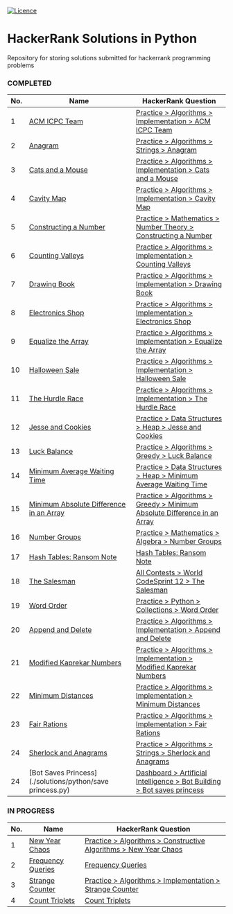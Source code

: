 [![Licence](https://img.shields.io/github/license/Ileriayo/markdown-badges?style=for-the-badge)](./LICENSE)


# HackerRank Solutions in Python
Repository for storing solutions submitted for hackerrank programming problems

### COMPLETED

| No. | Name                                                                                                     | HackerRank Question                                                                                                                                        | 
|-----|----------------------------------------------------------------------------------------------------------|------------------------------------------------------------------------------------------------------------------------------------------------------------|
| 1   | [ACM ICPC Team](./solutions/python/acm-icpc-team.py)                                                     | [Practice > Algorithms > Implementation > ACM ICPC Team](https://www.hackerrank.com/challenges/acm-icpc-team/problem)                                      |
| 2   | [Anagram](./solutions/python/anagram.py)                                                                 | [Practice > Algorithms > Strings > Anagram](https://www.hackerrank.com/challenges/anagram/problem)                                                         |
| 3   | [Cats and a Mouse](./solutions/python/cats-and-a-mouse.py)                                               | [Practice > Algorithms > Implementation > Cats and a Mouse](https://www.hackerrank.com/challenges/cats-and-a-mouse/problem)                                |
| 4   | [Cavity Map](./solutions/python/cavity-map.py)                                                           | [Practice > Algorithms > Implementation > Cavity Map](https://www.hackerrank.com/challenges/cavity-map/problem)                                            |
| 5   | [Constructing a Number](./solutions/python/constructing-a-number.py)                                     | [Practice > Mathematics > Number Theory > Constructing a Number](https://www.hackerrank.com/challenges/constructing-a-number/problem)                      |
| 6   | [Counting Valleys](./solutions/python/counting-valleys.py)                                               | [Practice > Algorithms > Implementation > Counting Valleys](https://www.hackerrank.com/challenges/counting-valleys/problem)                                |
| 7   | [Drawing Book](./solutions/python/drawing-book.py)                                                       | [Practice > Algorithms > Implementation > Drawing Book](https://www.hackerrank.com/challenges/drawing-book/problem)                                        |
| 8   | [Electronics Shop](./solutions/python/electronics-shop.py)                                               | [Practice > Algorithms > Implementation > Electronics Shop](https://www.hackerrank.com/challenges/electronics-shop/problem)                                |
| 9   | [Equalize the Array](./solutions/python/equalize-the-array.py)                                           | [Practice > Algorithms > Implementation > Equalize the Array](https://www.hackerrank.com/challenges/equality-in-a-array/problem)                           |
| 10  | [Halloween Sale](./solutions/python/halloween-sale.py)                                                   | [Practice > Algorithms > Implementation > Halloween Sale](https://www.hackerrank.com/challenges/halloween-sale/problem)                                    |
| 11  | [The Hurdle Race](./solutions/python/the-hurdle-race.py)                                                 | [Practice > Algorithms > Implementation > The Hurdle Race](https://www.hackerrank.com/challenges/the-hurdle-race/problem)                                  |
| 12  | [Jesse and Cookies](./solutions/python/jesse-and-cookies.py)                                             | [Practice > Data Structures > Heap > Jesse and Cookies](https://www.hackerrank.com/challenges/jesse-and-cookies/problem)                                   |
| 13  | [Luck Balance](./solutions/python/luck-balance.py)                                                       | [Practice > Algorithms > Greedy > Luck Balance](https://www.hackerrank.com/challenges/luck-balance/)                                                       |
| 14  | [Minimum Average Waiting Time](./solutions/python/minimum-average-waiting-time.py)                       | [Practice > Data Structures > Heap > Minimum Average Waiting Time](https://www.hackerrank.com/challenges/minimum-average-waiting-time/problem)             |
| 15  | [Minimum Absolute Difference in an Array](./solutions/python/minimum-absolute-difference-in-an-array.py) | [Practice > Algorithms > Greedy > Minimum Absolute Difference in an Array](https://www.hackerrank.com/challenges/minimum-absolute-difference-in-an-array/) |
| 16  | [Number Groups](./solutions/python/number-groups.py)                                                     | [Practice > Mathematics > Algebra > Number Groups](https://www.hackerrank.com/challenges/number-groups/problem)                                            |
| 17  | [Hash Tables: Ransom Note](./solutions/python/ransom-note.py)                                            | [Hash Tables: Ransom Note](https://www.hackerrank.com/challenges/ctci-ransom-note/problem)                                                                 |
| 18  | [The Salesman](./solutions/python/the-salesman.py)                                                       | [All Contests > World CodeSprint 12 > The Salesman](https://www.hackerrank.com/contests/world-codesprint-12/challenges/the-salesman/problem)               |
| 19  | [Word Order](./solutions/python/word-order.py)                                                           | [Practice > Python > Collections > Word Order](https://www.hackerrank.com/challenges/word-order/problem)                                                   |
| 20  | [Append and Delete](./solutions/python/append-and-delete.py)                                             | [Practice > Algorithms > Implementation > Append and Delete](https://www.hackerrank.com/challenges/append-and-delete/problem)                              |
| 21  | [Modified Kaprekar Numbers](./solutions/python/modified-kaprekar-numbers.py)                             | [Practice > Algorithms > Implementation > Modified Kaprekar Numbers](https://www.hackerrank.com/challenges/kaprekar-numbers/problem)                       |
| 22  | [Minimum Distances](./solutions/python/minimum-distances.py)                                             | [Practice > Algorithms > Implementation > Minimum Distances](https://www.hackerrank.com/challenges/minimum-distances/problem)                              |
| 23  | [Fair Rations](./solutions/python/fair-rations.py)                                                       | [Practice > Algorithms > Implementation > Fair Rations](https://www.hackerrank.com/challenges/fair-rations/problem)                                        |
| 24  | [Sherlock and Anagrams](./solutions/python/sherlock-and-anagrams.py)                                     | [Practice > Algorithms > Strings > Sherlock and Anagrams](https://www.hackerrank.com/challenges/sherlock-and-anagrams/problem)                             |
| 24  | [Bot Saves Princess](./solutions/python/save princess.py)                                                | [Dashboard > Artificial Intelligence > Bot Building > Bot saves princess](https://www.hackerrank.com/challenges/saveprincess/problem)                      |
<!---
| N/A | [Programming Competition](./solutions/python/programming-competition.py) | [Unknown Question] |
--->

### IN PROGRESS

| No. | Name | HackerRank Question | 
| --- | ---- | ------------------- |
| 1 | [New Year Chaos](./solutions/python/new-year-chaos.py) | [Practice > Algorithms > Constructive Algorithms > New Year Chaos](https://www.hackerrank.com/challenges/new-year-chaos/problem) |
| 2 | [Frequency Queries](./solutions/python/frequency-queries.py) | [Frequency Queries](https://www.hackerrank.com/challenges/frequency-queries/problem) |
| 3 | [Strange Counter](./solutions/python/strange-counter.py) | [Practice > Algorithms > Implementation > Strange Counter](https://www.hackerrank.com/challenges/strange-code/problem) |
| 4 | [Count Triplets](.solutions/python/count-triplets.py) | [Count Triplets](https://www.hackerrank.com/challenges/count-triplets-1/problem) |

